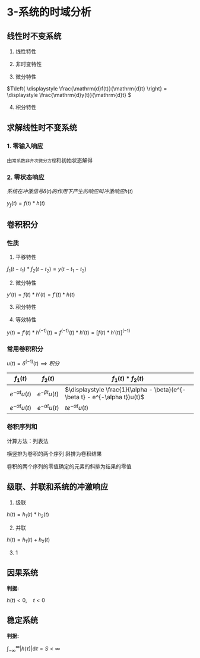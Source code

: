 # 3-系统的时域分析

## 线性时不变系统

1. 线性特性

2. 非时变特性

3. 微分特性

$T\left\{ \displaystyle \frac{\mathrm{d}f(t)}{\mathrm{d}t} \right\} = \displaystyle \frac{\mathrm{d}y(t)}{\mathrm{d}t} $

4. 积分特性

## 求解线性时不变系统

### 1. 零输入响应

由`常系数非齐次微分方程`和初始状态解得

### 2. 零状态响应

$系统在 冲激信号 \delta(t) 的作用下产生的响应叫冲激响应 h(t)$

$y_{f}(t) = f(t) * h(t)$

## 卷积积分

### 性质

1. 平移特性

$f_1(t-t_1) * f_2(t-t_2) = y(t-t_1-t_2)$

2. 微分特性

$y'(t) = f(t) *h'(t) = f'(t)* h(t)$

3. 积分特性

4. 等效特性

$y(t) = f'(t) *h^{(-1)}(t) = f^{(-1)}(t)*h'(t) = [f(t) * h'(t)]^{(-1)}$

### 常用卷积积分

$u(t) = \delta^{(-1)}(t) \implies 积分$

$f_1(t)$|$f_2(t)$|$f_1(t) * f_2(t)$
-|-|-
$e^{-\alpha t}u(t)$|$e^{-\beta t}u(t)$|$\displaystyle \frac{1}{\alpha - \beta}(e^{-\beta t} - e^{-\alpha t})u(t)$
$e^{-\alpha t}u(t)$|$e^{-\alpha t}u(t)$|$te^{-\alpha t}u(t)$

### 卷积序列和

计算方法：列表法

横竖排为卷积的两个序列
斜排为卷积结果

卷积的两个序列的零值确定的元素的斜排为结果的零值

## 级联、并联和系统的冲激响应

1. 级联

$h(t) = h_1(t) * h_2(t)$

2. 并联

$h(t) = h_1(t) + h_2(t)$

3. 1

## 因果系统

**判据:**

$h(t) < 0, \quad t < 0$

## 稳定系统

**判据:**

$\displaystyle \int_{-\infty}^{\infty} \left\vert h(\tau) \right\vert  \mathrm{d}\tau = S < \infty$
